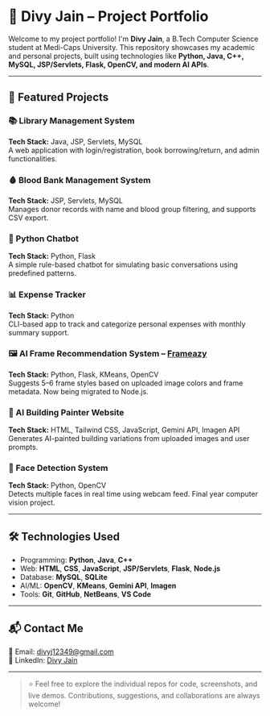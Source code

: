 # 🚀 Divy Jain – Project Portfolio

Welcome to my project portfolio! I'm **Divy Jain**, a B.Tech Computer Science student at Medi-Caps University. This repository showcases my academic and personal projects, built using technologies like **Python, Java, C++, MySQL, JSP/Servlets, Flask, OpenCV, and modern AI APIs**.

---

## 📌 Featured Projects

### 📚 Library Management System  
**Tech Stack:** Java, JSP, Servlets, MySQL  
A web application with login/registration, book borrowing/return, and admin functionalities.

### 🩸 Blood Bank Management System  
**Tech Stack:** JSP, Servlets, MySQL  
Manages donor records with name and blood group filtering, and supports CSV export.

### 💬 Python Chatbot  
**Tech Stack:** Python, Flask  
A simple rule-based chatbot for simulating basic conversations using predefined patterns.

### 📊 Expense Tracker  
**Tech Stack:** Python  
CLI-based app to track and categorize personal expenses with monthly summary support.

### 🖼️ AI Frame Recommendation System – [Frameazy](https://www.frameazy.com)  
**Tech Stack:** Python, Flask, KMeans, OpenCV  
Suggests 5–6 frame styles based on uploaded image colors and frame metadata. Now being migrated to Node.js.

### 🎨 AI Building Painter Website  
**Tech Stack:** HTML, Tailwind CSS, JavaScript, Gemini API, Imagen API  
Generates AI-painted building variations from uploaded images and user prompts.

### 🧠 Face Detection System  
**Tech Stack:** Python, OpenCV  
Detects multiple faces in real time using webcam feed. Final year computer vision project.

---

## 🛠️ Technologies Used
- Programming: **Python**, **Java**, **C++**
- Web: **HTML**, **CSS**, **JavaScript**, **JSP/Servlets**, **Flask**, **Node.js**
- Database: **MySQL**, **SQLite**
- AI/ML: **OpenCV**, **KMeans**, **Gemini API**, **Imagen**
- Tools: **Git**, **GitHub**, **NetBeans**, **VS Code**

---

## 📬 Contact Me

📧 Email: [divyj12349@gmail.com](mailto:divyj12349@gmail.com)  
🔗 LinkedIn: [Divy Jain](https://www.linkedin.com/in/divy-jain-331a5430a/)  

---

> ⭐ Feel free to explore the individual repos for code, screenshots, and live demos. Contributions, suggestions, and collaborations are always welcome!
